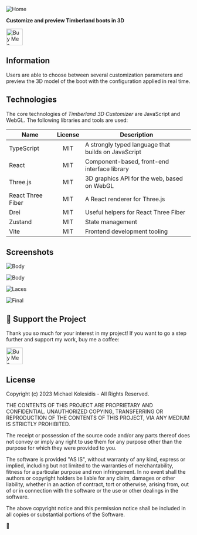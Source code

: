 ![Home](./screenshots/home.png)

**Customize and preview Timberland boots in 3D**

<a href='https://ko-fi.com/michaelkolesidis' target='_blank'><img src='https://cdn.ko-fi.com/cdn/kofi1.png' style='border:0px;height:45px;' alt='Buy Me a Coffee at ko-fi.com' /></a>

## Information

Users are able to choose between several customization parameters and preview the 3D model of the boot with the configuration applied in real time.

<!-- ## Features -->

<!-- ## Instructions -->

## Technologies

The core technologies of _Timberland 3D Customizer_ are JavaScript and WebGL. The following libraries and tools are used:

| Name              | License | Description                                         |
| ----------------- | :-----: | --------------------------------------------------- |
| TypeScript        |   MIT   | A strongly typed language that builds on JavaScript |
| React             |   MIT   | Component-based, front-end interface library        |
| Three.js          |   MIT   | 3D graphics API for the web, based on WebGL         |
| React Three Fiber |   MIT   | A React renderer for Three.js                       |
| Drei              |   MIT   | Useful helpers for React Three Fiber                |
| Zustand           |   MIT   | State management                                    |
| Vite              |   MIT   | Frontend development tooling                        |

## Screenshots

![Body](./screenshots/body.png)

![Body](./screenshots/body_2.png)

![Laces](./screenshots/laces.png)

![Final](./screenshots/final.png)

## 💖 Support the Project

Thank you so much for your interest in my project! If you want to go a step further and support my work, buy me a coffee:

<a href='https://ko-fi.com/michaelkolesidis' target='_blank'><img src='https://cdn.ko-fi.com/cdn/kofi1.png' style='border:0px;height:45px;' alt='Buy Me a Coffee at ko-fi.com' /></a>

## License

Copyright (c) 2023 Michael Kolesidis - All Rights Reserved.

THE CONTENTS OF THIS PROJECT ARE PROPRIETARY AND CONFIDENTIAL.
UNAUTHORIZED COPYING, TRANSFERRING OR REPRODUCTION OF THE CONTENTS OF THIS PROJECT, VIA ANY MEDIUM IS STRICTLY PROHIBITED.

The receipt or possession of the source code and/or any parts thereof does not convey or imply
any right to use them for any purpose other than the purpose for which they were provided to you.

The software is provided "AS IS", without warranty of any kind, express or implied, including but not limited to
the warranties of merchantability, fitness for a particular purpose and non infringement.
In no event shall the authors or copyright holders be liable for any claim, damages or other liability,
whether in an action of contract, tort or otherwise, arising from, out of or in connection with the software
or the use or other dealings in the software.

The above copyright notice and this permission notice shall be included in all copies or substantial portions of the Software.

🥾
